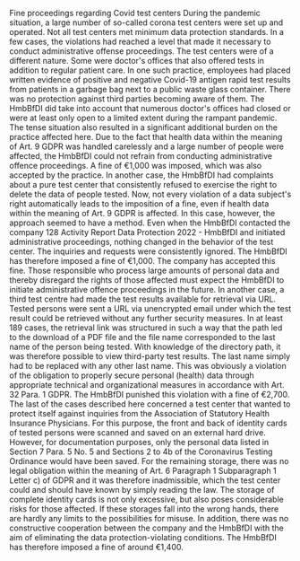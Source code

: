 Fine proceedings regarding Covid test centers
During the pandemic situation, a large number of so-called corona test centers were set up and operated. Not all test centers met minimum data protection standards. In a few cases, the violations had reached a level that made it necessary to conduct administrative offense proceedings.
The test centers were of a different nature. Some were doctor's offices that also offered tests in addition to regular patient care. In one such practice, employees had placed written evidence of positive and negative Covid-19 antigen rapid test results from patients in a garbage bag next to a public waste glass container. There was no protection against third parties becoming aware of them. The HmbBfDI did take into account that numerous doctor's offices had closed or were at least only open to a limited extent during the rampant pandemic. The tense situation also resulted in a significant additional burden on the practice affected here. Due to the fact that health data within the meaning of Art. 9 GDPR was handled carelessly and a large number of people were affected, the HmbBfDI could not refrain from conducting administrative offence proceedings. A fine of €1,000 was imposed, which was also accepted by the practice.
In another case, the HmbBfDI had complaints about a pure test center that consistently refused to exercise the right to delete the data of people tested. Now, not every violation of a data subject's right automatically leads to the imposition of a fine, even if health data within the meaning of Art. 9 GDPR is affected. In this case, however, the approach seemed to have a method. Even when the HmbBfDI contacted the company
128 Activity Report Data Protection 2022 - HmbBfDI
and initiated administrative proceedings, nothing changed in the behavior of the test center. The inquiries and requests were consistently ignored. The HmbBfDI has therefore imposed a fine of €1,000. The company has accepted this fine. Those responsible who process large amounts of personal data and thereby disregard the rights of those affected must expect the HmbBfDI to initiate administrative offence proceedings in the future.
In another case, a third test centre had made the test results available for retrieval via URL. Tested persons were sent a URL via unencrypted email under which the test result could be retrieved without any further security measures. In at least 189 cases, the retrieval link was structured in such a way that the path led to the download of a PDF file and the file name corresponded to the last name of the person being tested. With knowledge of the directory path, it was therefore possible to view third-party test results. The last name simply had to be replaced with any other last name. This was obviously a violation of the obligation to properly secure personal (health) data through appropriate technical and organizational measures in accordance with Art. 32 Para. 1 GDPR. The HmbBfDI punished this violation with a fine of €2,700.
The last of the cases described here concerned a test center that wanted to protect itself against inquiries from the Association of Statutory Health Insurance Physicians. For this purpose, the front and back of identity cards of tested persons were scanned and saved on an external hard drive. However, for documentation purposes, only the personal data listed in Section 7 Para. 5 No. 5 and Sections 2 to 4b of the Coronavirus Testing Ordinance would have been saved. For the remaining storage, there was no legal obligation within the meaning of Art. 6 Paragraph 1 Subparagraph 1 Letter c) of GDPR and it was therefore inadmissible, which the test center could and should have known by simply reading the law. The storage of complete identity cards is not only excessive, but also poses considerable risks for those affected. If these storages fall into the wrong hands, there are hardly any limits to the possibilities for misuse. In addition, there was no constructive cooperation between the company and the HmbBfDI with the aim of eliminating the data protection-violating conditions. The HmbBfDI has therefore imposed a fine of around €1,400.
